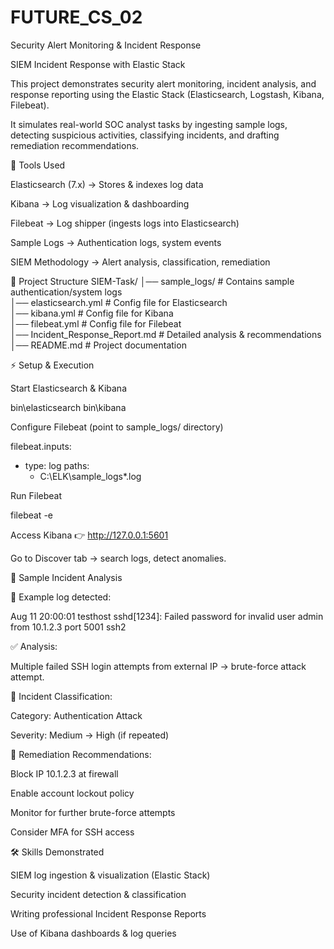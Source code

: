 # FUTURE_CS_02
Security Alert Monitoring &amp; Incident Response

SIEM Incident Response with Elastic Stack

This project demonstrates security alert monitoring, incident analysis, and response reporting using the Elastic Stack (Elasticsearch, Logstash, Kibana, Filebeat).

It simulates real-world SOC analyst tasks by ingesting sample logs, detecting suspicious activities, classifying incidents, and drafting remediation recommendations.

🔧 Tools Used

Elasticsearch (7.x) → Stores & indexes log data

Kibana → Log visualization & dashboarding

Filebeat → Log shipper (ingests logs into Elasticsearch)

Sample Logs → Authentication logs, system events

SIEM Methodology → Alert analysis, classification, remediation

📂 Project Structure
SIEM-Task/
│── sample_logs/              # Contains sample authentication/system logs  
│── elasticsearch.yml         # Config file for Elasticsearch  
│── kibana.yml                # Config file for Kibana  
│── filebeat.yml              # Config file for Filebeat  
│── Incident_Response_Report.md # Detailed analysis & recommendations  
│── README.md                 # Project documentation  

⚡ Setup & Execution

Start Elasticsearch & Kibana

bin\elasticsearch
bin\kibana


Configure Filebeat (point to sample_logs/ directory)

filebeat.inputs:
  - type: log
    paths:
      - C:\ELK\sample_logs\*.log


Run Filebeat

filebeat -e


Access Kibana
👉 http://127.0.0.1:5601

Go to Discover tab → search logs, detect anomalies.

🔎 Sample Incident Analysis

📌 Example log detected:

Aug 11 20:00:01 testhost sshd[1234]: Failed password for invalid user admin from 10.1.2.3 port 5001 ssh2


✅ Analysis:

Multiple failed SSH login attempts from external IP → brute-force attack attempt.

📌 Incident Classification:

Category: Authentication Attack

Severity: Medium → High (if repeated)

📌 Remediation Recommendations:

Block IP 10.1.2.3 at firewall

Enable account lockout policy

Monitor for further brute-force attempts

Consider MFA for SSH access

🛠 Skills Demonstrated

SIEM log ingestion & visualization (Elastic Stack)

Security incident detection & classification

Writing professional Incident Response Reports

Use of Kibana dashboards & log queries

